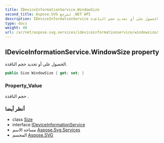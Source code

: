 ```yaml
---
title: IDeviceInformationService.WindowSize
second_title: Aspose.SVG لمرجع .NET API
description: IDeviceInformationService ملكية. الحصول على أو تحديد حجم النافذة.
type: docs
weight: 40
url: /ar/net/aspose.svg.services/ideviceinformationservice/windowsize/
---
```

## IDeviceInformationService.WindowSize property

الحصول على أو تحديد حجم النافذة.

```csharp
public Size WindowSize { get; set; }
```

### Property_Value

حجم النافذة .

### أنظر أيضا

* class [Size](../../../aspose.svg.drawing/size/)
* interface [IDeviceInformationService](../)
* مساحة الاسم [Aspose.Svg.Services](../../ideviceinformationservice/)
* المجسم [Aspose.SVG](../../../)


